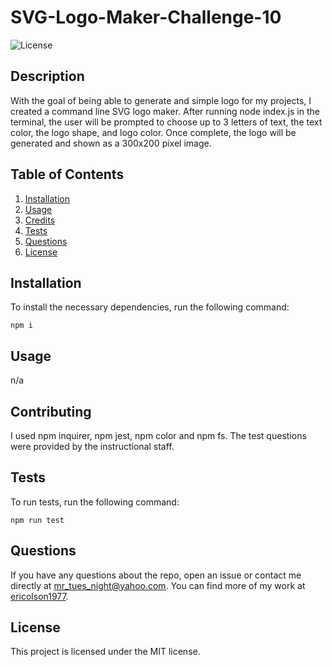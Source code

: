 # SVG-Logo-Maker-Challenge-10
![License](https://img.shields.io/badge/License-MIT-yellow.svg)

## Description
With the goal of being able to generate and simple logo for my projects, I created a command line SVG logo maker. After running node index.js in the terminal, the user will be prompted to choose up to 3 letters of text, the text color, the logo shape, and logo color. Once complete, the logo will be generated and shown as a 300x200 pixel image. 

## Table of Contents
1. [Installation](#installation)
2. [Usage](#usage)
3. [Credits](#credits)
4. [Tests](#tests)
5. [Questions](#questions)
6. [License](#license)

## Installation
To install the necessary dependencies, run the following command:
    
    npm i

## Usage
n/a

## Contributing
I used npm inquirer, npm jest, npm color and npm fs. The test questions were provided by the instructional staff.

## Tests
To run tests, run the following command:
    
    npm run test

## Questions
If you have any questions about the repo, open an issue or contact me directly at mr_tues_night@yahoo.com. You can find more of my work at [ericolson1977](https://github.com/ericolson1977).

## License
  This project is licensed under the MIT license.
